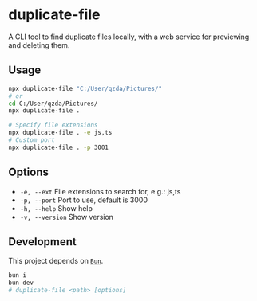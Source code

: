 # duplicate-file

A CLI tool to find duplicate files locally, with a web service for previewing and deleting them.

## Usage

```bash
npx duplicate-file "C:/User/qzda/Pictures/"
# or
cd C:/User/qzda/Pictures/
npx duplicate-file .

# Specify file extensions
npx duplicate-file . -e js,ts
# Custom port
npx duplicate-file . -p 3001
```

## Options

- `-e, --ext` File extensions to search for, e.g.: js,ts
- `-p, --port` Port to use, default is 3000
- `-h, --help` Show help
- `-v, --version` Show version

## Development

This project depends on [`Bun`](https://bun.sh).

```bash
bun i
bun dev
# duplicate-file <path> [options]
```
